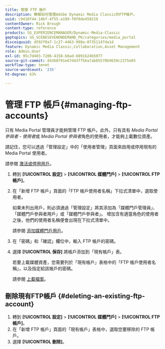 ```yaml
---
title: 管理 FTP 帳戶
description: 瞭解如何管理Adobe Dynamic Media Classic的FTP帳戶。
uuid: c9410f44-14bf-4f55-a199-f0f0de459219
contentOwner: Rick Brough
content-type: reference
products: SG_EXPERIENCEMANAGER/Dynamic-Media-Classic
geptopics: SG_SCENESEVENONDEMAND_PK/categories/media_portal
discoiquuid: d592f0a7-1c27-4463-998a-07351147da1d
feature: Dynamic Media Classic,Collaboration,Asset Management
role: Admin,User
exl-id: 95c7d403-7206-4158-b8ad-6091b24b5077
source-git-commit: d43b0791e67d43ff56a7ab85570b9639c2375e05
workflow-type: tm+mt
source-wordcount: '235'
ht-degree: 63%

---
```


# 管理 FTP 帳戶{#managing-ftp-accounts}

只有 Media Portal 管理員才能夠管理 FTP 帳戶。此外，只有具有 *Media Portal 參與者 - 使用者*&#x200B;或 *Media Portal 參與者*&#x200B;角色的使用者，才能夠上載數位資產。

請記住，您可以透過「管理設定」中的「使用者管理」頁面來啟用或停用現有的 Media Portal 使用者。

請參閱 [激活或停用用戶](administration-setup.md#activating_or_deactivating_users)。

1. 轉到 **[!UICONTROL 設定]** > **[!UICONTROL 媒體門戶]** > **[!UICONTROL FTP帳戶]**。
1. 在「新增 FTP 帳戶」頁面的「FTP 帳戶使用者名稱」下拉式清單中，選取使用者。

   如果未列出用戶，則必須通過「管理設定」將其添加為「媒體門戶管理員」、「媒體門戶參與者用戶」或「媒體門戶參與者」。 增加含有適當角色的使用者之後，他們的使用者名稱便會出現在下拉式清單中。

   請參閱 [添加媒體門戶用戶](adding-media-portal-users.md#adding_a_media_portal_user)。

1. 在「密碼」和「確認」欄位中，輸入 FTP 帳戶的密碼。
1. 選擇 **[!UICONTROL 保存]** 將帳戶添加到「現有帳戶」表。

   若要上載媒體資產，您需要列於「現有帳戶」表格中的「FTP 帳戶使用者名稱」，以及指定給該帳戶的密碼。

   請參閱 [上載檔案](uploading-files.md#uploading_files)。

## 刪除現有FTP帳戶 {#deleting-an-existing-ftp-account}

1. 轉到 **[!UICONTROL 設定]** > **[!UICONTROL 媒體門戶]** > **[!UICONTROL FTP帳戶]**。
1. 在「新增 FTP 帳戶」頁面的「現有帳戶」表格中，選取您要移除的 FTP 帳戶。
1. 選擇 **[!UICONTROL 刪除]**。
